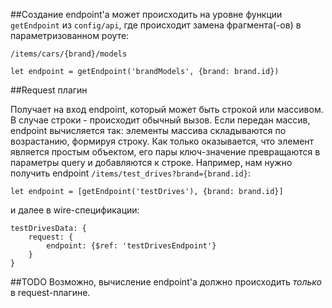 ##Создание endpoint'а
может происходить на уровне функции `getEndpoint` из `config/api`, где происходит замена фрагмента(-ов) в параметризованном роуте:
```
/items/cars/{brand}/models

let endpoint = getEndpoint('brandModels', {brand: brand.id})
```

##Request плагин

Получает на вход endpoint, который может быть строкой или массивом.
В случае строки - происходит обычный вызов.
Если передан массив, endpoint вычисляется так: элементы массива складываются по возрастанию, формируя строку. Как только оказывается, что элемент является простым объектом, его пары ключ-значение превращаются в параметры query и добавляются к строке.
Например, нам нужно получить endpoint `/items/test_drives?brand={brand.id}`:
```
let endpoint = [getEndpoint('testDrives'), {brand: brand.id}]
```
и далее в wire-спецификации:

```
testDrivesData: {
    request: {
        endpoint: {$ref: 'testDrivesEndpoint'}
    }
}
```

##TODO
Возможно, вычисление endpoint'а должно происходить <i>только</i> в request-плагине.